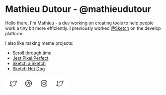 # Mathieu Dutour - @mathieudutour

Hello there, I'm Mathieu - a dev working on creating tools to help people work a tiny bit more efficiently. I previously worked [@Sketch](https://sketch.com) on the develop platform.

I also like making meme projects:

- [Scroll through time](https://github.com/mathieudutour/scroll-through-time)
- [Jest Pixel Perfect](https://github.com/offsetearth/jest-pixel-perfect)
- [Sketch a Sketch](https://github.com/mathieudutour/sketch-a-sketch)
- [Sketch Hot Dog](https://github.com/mathieudutour/sketch-hotdog)

<a href="https://twitter.com/mathieudutour"><img align="left" width="50" height="50" src="./assets/twitter.png"></a>
<a href="https://dribbble.com/mathieudutour"><img align="left" width="50" height="50" src="./assets/dribbble.png"></a>
<a href="https://discordapp.com/users/380325824286687233"><img align="left" width="50" height="50" src="./assets/instagram.png"></a>
<a href="https://instagram.com/mathieudutour"><img align="left" width="50" height="50" src="./assets/twitter.png"></a>
